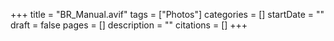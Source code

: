 +++
title = "BR_Manual.avif"
tags = ["Photos"]
categories = []
startDate = ""
draft = false
pages = []
description = ""
citations = []
+++
